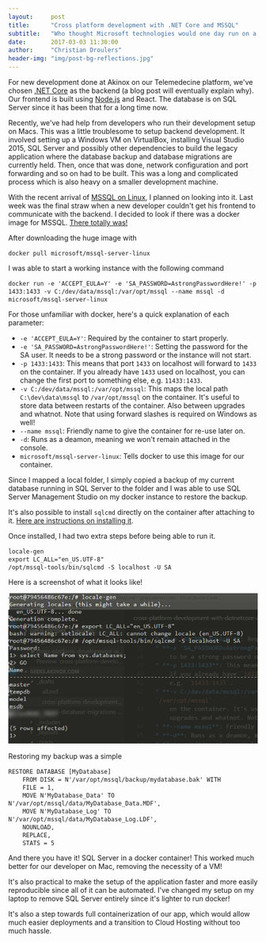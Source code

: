 ```yaml
---
layout:     post
title:      "Cross platform development with .NET Core and MSSQL"
subtitle:   "Who thought Microsoft technologies would one day run on a Mac?"
date:       2017-03-03 11:30:00
author:     "Christian Droulers"
header-img: "img/post-bg-reflections.jpg"
---
```


For new development done at Akinox on our Telemedecine platform, we've chosen [.NET Core](https://www.microsoft.com/net/core)
as the backend (a blog post will eventually explain why). Our frontend is built using [Node.js](https://nodejs.org/en/) and React. The database is on SQL Server since it has been that for a long
time now.

Recently, we've had help from developers who run their development setup on Macs. This was a little
troublesome to setup backend development. It involved setting up a Windows VM on VirtualBox, installing
Visual Studio 2015, SQL Server and possibly other dependencies to build the legacy application where
the database backup and database migrations are currently held. Then, once that was done, network
configuration and port forwarding and so on had to be built. This was a long and complicated process
which is also heavy on a smaller development machine.

With the recent arrival of [MSSQL on Linux](https://www.microsoft.com/en-us/sql-server/sql-server-vnext-including-Linux),
I planned on looking into it. Last week was the final straw when a new developer couldn't get his frontend
to communicate with the backend. I decided to look if there was a docker image for MSSQL.
[There totally was!](https://hub.docker.com/r/microsoft/mssql-server-linux/)

After downloading the huge image with

    docker pull microsoft/mssql-server-linux

I was able to start a working instance with the following command

    docker run -e 'ACCEPT_EULA=Y' -e 'SA_PASSWORD=AstrongPasswordHere!' -p 1433:1433 -v C:/dev/data/mssql:/var/opt/mssql --name mssql -d microsoft/mssql-server-linux

For those unfamiliar with docker, here's a quick explanation of each parameter:

* `-e 'ACCEPT_EULA=Y'`: Required by the container to start properly.
* `-e 'SA_PASSWORD=AstrongPasswordHere!'`: Setting the password for the SA user. It needs
    to be a strong password or the instance will not start.
* `-p 1433:1433`: This means that port `1433` on localhost will forward to `1433` on the container.
    If you already have `1433` used on localhost, you can change the first port to something else,
    e.g. `11433:1433`.
* `-v C:/dev/data/mssql:/var/opt/mssql`: This maps the local path `C:\dev\data\mssql` to `/var/opt/mssql`
    on the container. It's useful to store data between restarts of the container. Also between upgrades and whatnot. Note that using forward slashes is required on Windows as well!
* `--name mssql`: Friendly name to give the container for re-use later on.
* `-d`: Runs as a deamon, meaning we won't remain attached in the console.
* `microsoft/mssql-server-linux`: Tells docker to use this image for our container.

Since I mapped a local folder, I simply copied a backup of my current database running in
SQL Server to the folder and I was able to use SQL Server Management Studio on my docker instance
to restore the backup.

It's also possible to install `sqlcmd` directly on the container after attaching to it.
[Here are instructions on installing it](https://docs.microsoft.com/en-us/sql/linux/sql-server-linux-setup-tools).

Once installed, I had two extra steps before being able to run it.

    locale-gen
    export LC_ALL="en_US.UTF-8"
    /opt/mssql-tools/bin/sqlcmd -S localhost -U SA

Here is a screenshot of what it looks like!

![sqlcmd sample output](/img/posts/mssql-sqlcmd-sample.png)

Restoring my backup was a simple

    RESTORE DATABASE [MyDatabase]
        FROM DISK = N'/var/opt/mssql/backup/mydatabase.bak' WITH
        FILE = 1,
        MOVE N'MyDatabase_Data' TO N'/var/opt/mssql/data/MyDatabase_Data.MDF',
        MOVE N'MyDatabase_Log' TO N'/var/opt/mssql/data/MyDatabase_Log.LDF',
        NOUNLOAD,
        REPLACE,
        STATS = 5

And there you have it! SQL Server in a docker container! This worked much better for our
developer on Mac, removing the necessity of a VM!

It's also practical to make the setup of the application faster and more easily reproducible
since all of it can be automated. I've changed my setup on my laptop to remove SQL Server entirely
since it's lighter to run docker!

It's also a step towards full containerization of our app, which would allow much easier deployments
and a transition to Cloud Hosting without too much hassle.